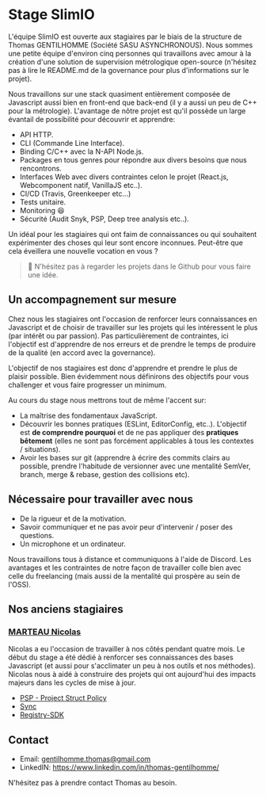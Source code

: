 # Stage SlimIO

L'équipe SlimIO est ouverte aux stagiaires par le biais de la structure de Thomas GENTILHOMME (Société SASU ASYNCHRONOUS). Nous sommes
une petite équipe d'environ cinq personnes qui travaillons avec amour à la création d'une solution de supervision métrologique open-source (n'hésitez pas 
à lire le README.md de la governance pour plus d'informations sur le projet).

Nous travaillons sur une stack quasiment entièrement composée de Javascript aussi bien en front-end que back-end (il y a aussi un peu de C++ pour la métrologie).
L'avantage de nôtre projet est qu'il possède un large évantail de possibilité pour découvrir et apprendre:

- API HTTP.
- CLI (Commande Line Interface).
- Binding C/C++ avec la N-API Node.js.
- Packages en tous genres pour répondre aux divers besoins que nous rencontrons.
- Interfaces Web avec divers contraintes celon le projet (React.js, Webcomponent natif, VanillaJS etc..).
- CI/CD (Travis, Greenkeeper etc...)
- Tests unitaire.
- Monitoring 😆
- Sécurité (Audit Snyk, PSP, Deep tree analysis etc..).

Un idéal pour les stagiaires qui ont faim de connaissances ou qui souhaitent expérimenter des choses qui leur sont encore inconnues. Peut-être que
cela éveillera une nouvelle vocation en vous ?

> 👀 N'hésitez pas à regarder les projets dans le Github pour vous faire une idée.

## Un accompagnement sur mesure

Chez nous les stagiaires ont l'occasion de renforcer leurs connaissances en Javascript et de choisir de travailler sur les projets qui les intéressent le plus (par intérêt ou par passion).
Pas particulièrement de contraintes, ici l'objectif est d'apprendre de nos erreurs et de prendre le temps de produire de la qualité (en accord avec la governance).

L'objectif de nos stagiaires est donc d'apprendre et prendre le plus de plaisir possible. Bien évidemment nous définirons des objectifs pour vous challenger et vous faire progresser un minimum.

Au cours du stage nous mettrons tout de même l'accent sur:
- La maîtrise des fondamentaux JavaScript.
- Découvrir les bonnes pratiques (ESLint, EditorConfig, etc..). L'objectif est **de comprendre pourquoi** et de ne pas appliquer des **pratiques bêtement** (elles ne sont pas forcément applicables à tous les contextes / situations).
- Avoir les bases sur git (apprendre à écrire des commits clairs au possible, prendre l'habitude de versionner avec une mentalité SemVer, branch, merge & rebase, gestion des collisions etc).

## Nécessaire pour travailler avec nous

- De la rigueur et de la motivation.
- Savoir communiquer et ne pas avoir peur d'intervenir / poser des questions.
- Un microphone et un ordinateur.

Nous travaillons tous à distance et communiquons à l'aide de Discord. Les avantages et les contraintes de notre façon de travailler colle bien avec celle du freelancing (mais aussi de la mentalité qui prospère au sein de l'OSS).

## Nos anciens stagiaires

### [MARTEAU Nicolas](https://www.linkedin.com/in/nico-mart/)
Nicolas a eu l'occasion de travailler à nos côtés pendant quatre mois. Le début du stage a été dédié à renforcer ses connaissances des bases Javascript (et aussi pour s'acclimater un peu à nos outils et nos méthodes). Nicolas nous à aidé à construire des projets qui ont aujourd'hui des impacts majeurs dans les cycles de mise à jour.

- [PSP - Project Struct Policy](https://github.com/SlimIO/psp)
- [Sync](https://github.com/SlimIO/sync)
- [Registry-SDK](https://github.com/SlimIO/Registry-SDK)

## Contact

- Email: gentilhomme.thomas@gmail.com
- LinkedIN: https://www.linkedin.com/in/thomas-gentilhomme/

N'hésitez pas à prendre contact Thomas au besoin.
